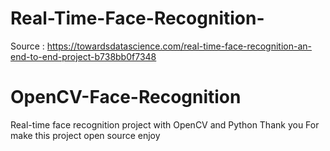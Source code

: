 # Real-Time-Face-Recognition-
Source : https://towardsdatascience.com/real-time-face-recognition-an-end-to-end-project-b738bb0f7348
# OpenCV-Face-Recognition
Real-time face recognition project with OpenCV and Python
Thank you For make this project open source enjoy
